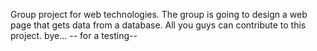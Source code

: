 Group project for web technologies. 
The group is going to design a web page that gets data from a database.
All you guys can contribute to this project.
bye... 
-- for a testing--
